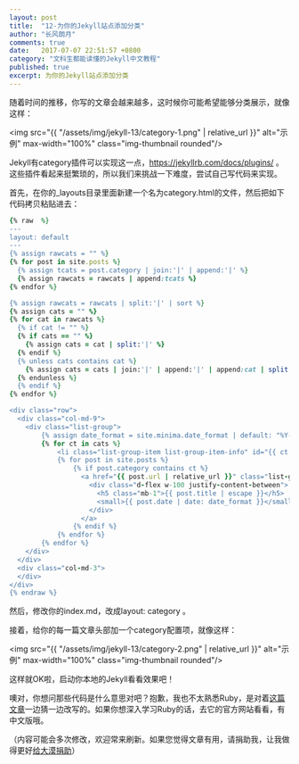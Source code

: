 ```yaml
---
layout: post
title:  "12-为你的Jekyll站点添加分类"
author: "长风朗月"
comments: true
date:   2017-07-07 22:51:57 +0800
category: "文科生都能读懂的Jekyll中文教程"
published: true
excerpt: 为你的Jekyll站点添加分类
---
```


随着时间的推移，你写的文章会越来越多，这时候你可能希望能够分类展示，就像这样：

<img src="{{ "/assets/img/jekyll-13/category-1.png" | relative_url }}" alt="示例" max-width="100%" class="img-thumbnail rounded"/>

Jekyll有category插件可以实现这一点，https://jekyllrb.com/docs/plugins/ 。这些插件看起来挺繁琐的，所以我们来挑战一下难度，尝试自己写代码来实现。

首先，在你的_layouts目录里面新建一个名为category.html的文件，然后把如下代码拷贝粘贴进去：

```ruby
{% raw  %}
--- 
layout: default 
---
{% assign rawcats = "" %}
{% for post in site.posts %}
  {% assign tcats = post.category | join:'|' | append:'|' %}
  {% assign rawcats = rawcats | append:tcats %}
{% endfor %}

{% assign rawcats = rawcats | split:'|' | sort %}
{% assign cats = "" %}
{% for cat in rawcats %}
  {% if cat != "" %}
  {% if cats == "" %}
    {% assign cats = cat | split:'|' %}
  {% endif %}
  {% unless cats contains cat %}
    {% assign cats = cats | join:'|' | append:'|' | append:cat | split:'|' %}
  {% endunless %}
  {% endif %}
{% endfor %}

<div class="row">
  <div class="col-md-9">
    <div class="list-group">
        {% assign date_format = site.minima.date_format | default: "%Y-%m-%d %H:%M:%S" %}
        {% for ct in cats %}
            <li class="list-group-item list-group-item-info" id="{{ ct | slugify }}"><strong>{{ ct }}</strong></li>
            {% for post in site.posts %}
                {% if post.category contains ct %}
                  <a href="{{ post.url | relative_url }}" class="list-group-item list-group-item-action flex-column align-items-start">
                    <div class="d-flex w-100 justify-content-between">
                      <h5 class="mb-1">{{ post.title | escape }}</h5>
                      <small>{{ post.date | date: date_format }}</small>
                    </div>
                  </a>
                {% endif %}
            {% endfor %}
        {% endfor %}
    </div>
  </div>
  <div class="col-md-3">
  </div>
</div>
{% endraw %}
```

然后，修改你的index.md，改成layout: category 。

接着，给你的每一篇文章头部加一个category配置项，就像这样：

<img src="{{ "/assets/img/jekyll-13/category-2.png" | relative_url }}" alt="示例" max-width="100%" class="img-thumbnail rounded"/>

这样就OK啦，启动你本地的Jekyll看看效果吧！

噢对，你想问那些代码是什么意思对吧？抱歉，我也不太熟悉Ruby，是对着<a href="https://codinfox.github.io/dev/2015/03/06/use-tags-and-categories-in-your-jekyll-based-github-pages/" target="_blank">这篇文章</a>一边猜一边改写的。如果你想深入学习Ruby的话，去它的官方网站看看，有中文版哦。

（内容可能会多次修改，欢迎常来刷新。如果您觉得文章有用，请捐助我，让我做得更好<a href="http://ChangfengHu.github.io/donate/index.html">给大漠捐助</a>）